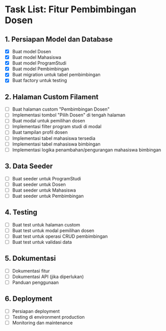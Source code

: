 # Task List: Fitur Pembimbingan Dosen

## 1. Persiapan Model dan Database

-   [x] Buat model Dosen
-   [x] Buat model Mahasiswa
-   [x] Buat model ProgramStudi
-   [x] Buat model Pembimbingan
-   [x] Buat migration untuk tabel pembimbingan
-   [x] Buat factory untuk testing

## 2. Halaman Custom Filament

-   [ ] Buat halaman custom "Pembimbingan Dosen"
-   [ ] Implementasi tombol "Pilih Dosen" di tengah halaman
-   [ ] Buat modal untuk pemilihan dosen
-   [ ] Implementasi filter program studi di modal
-   [ ] Buat tampilan profil dosen
-   [ ] Implementasi tabel mahasiswa tersedia
-   [ ] Implementasi tabel mahasiswa bimbingan
-   [ ] Implementasi logika penambahan/pengurangan mahasiswa bimbingan

## 3. Data Seeder

-   [ ] Buat seeder untuk ProgramStudi
-   [ ] Buat seeder untuk Dosen
-   [ ] Buat seeder untuk Mahasiswa
-   [ ] Buat seeder untuk Pembimbingan

## 4. Testing

-   [ ] Buat test untuk halaman custom
-   [ ] Buat test untuk modal pemilihan dosen
-   [ ] Buat test untuk operasi CRUD pembimbingan
-   [ ] Buat test untuk validasi data

## 5. Dokumentasi

-   [ ] Dokumentasi fitur
-   [ ] Dokumentasi API (jika diperlukan)
-   [ ] Panduan penggunaan

## 6. Deployment

-   [ ] Persiapan deployment
-   [ ] Testing di environment production
-   [ ] Monitoring dan maintenance
